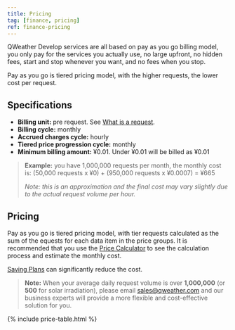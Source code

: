 ```yaml
---
title: Pricing
tag: [finance, pricing]
ref: finance-pricing
---
```


QWeather Develop services are all based on pay as you go billing model, you only pay for the services you actually use, no large upfront, no hidden fees, start and stop whenever you want, and no fees when you stop.

Pay as you go is tiered pricing model, with the higher requests, the lower cost per request.

## Specifications 

- **Billing unit:** pre request. See [What is a request](/en/help/#what-is-a-request).
- **Billing cycle:** monthly
- **Accrued charges cycle:** hourly
- **Tiered price progression cycle:** monthly
- **Minimum billing amount:** ¥0.01. Under ¥0.01 will be billed as ¥0.01

> **Example:** you have 1,000,000 requests per month, the monthly cost is: (50,000 requests x ¥0) + (950,000 requests x ¥0.0007) = ¥665
>
> *Note: this is an approximation and the final cost may vary slightly due to the actual request volume per hour.*

## Pricing

Pay as you go is tiered pricing model, with tier requests calculated as the sum of the equests for each data item in the price groups. It is recommended that you use the [Price Calculator](https://console.qweather.com/price-calculator) to see the calculation process and estimate the monthly cost.

[Saving Plans](/en/docs/finance/saving-plans/) can significantly reduce the cost.

> **Note:** When your average daily request volume is over **1,000,000** (or **500** for solar irradiation), please email <sales@qweather.com> and our business experts will provide a more flexible and cost-effective solution for you.

{% include price-table.html %}